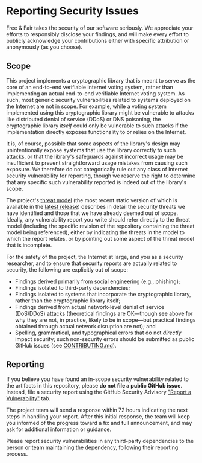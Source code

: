 # Reporting Security Issues

Free & Fair takes the security of our software seriously. We appreciate your efforts to responsibly disclose your findings, and will make every effort to publicly acknowledge your contributions either with specific attribution or anonymously (as you choose).

## Scope

This project implements a cryptographic library that is meant to serve as the core of an end-to-end verifiable Internet voting system, rather than implementing an actual end-to-end verifiable Internet voting system. As such, most generic security vulnerabilities related to systems deployed on the Internet are not in scope. For example, while a voting system implemented using this cryptographic library might be vulnerable to attacks like distributed denial of service (DDoS) or DNS poisoning, the cryptographic library _itself_ could only be vulnerable to such attacks if the implementation directly exposes functionality to or relies on the Internet.

It is, of course, possible that some aspects of the library's design may unintentionally expose systems that use the library correctly to such attacks, or that the library's safeguards against incorrect usage may be insufficient to prevent straightforward usage mistakes from causing such exposure. We therefore do not categorically rule out any class of Internet security vulnerability for reporting, though we reserve the right to determine that any specific such vulnerability reported is indeed out of the library's scope.

The project's [threat model](./models/threat-model) (the most recent static version of which is available in the [latest release](https://github.com/FreeAndFair/MobileVotingCoreCryptography/releases/tag/latest)) describes in detail the security threats we have identified and those that we have already deemed out of scope. Ideally, any vulnerability report you write should refer directly to the threat model (including the specific revision of the repository containing the threat model being referenced), either by indicating the threats in the model to which the report relates, or by pointing out some aspect of the threat model that is incomplete.

For the safety of the project, the Internet at large, and you as a security researcher, and to ensure that security reports are actually related to security, the following are explicitly out of scope:

- Findings derived primarily from social engineering (e.g., phishing);
- Findings isolated to third-party dependencies;
- Findings isolated to systems that incorporate the cryptographic library, rather than the cryptographic library itself;
- Findings derived from actual network-level denial of service (DoS/DDoS) attacks (theoretical findings are OK—though see above for why they are not, in practice, likely to be in scope—but practical findings obtained through actual network disruption are not); and
- Spelling, grammatical, and typographical errors that do not _directly_ impact security; such non-security errors should be submitted as public GitHub issues (see [CONTRIBUTING.md](./CONTRIBUTING.md)).

## Reporting

If you believe you have found an in-scope security vulnerability related to the artifacts in this repository, please **do not file a public GitHub issue**. Instead, file a security report using the GitHub Security Advisory ["Report a Vulnerability"](https://github.com/FreeAndFair/MobileVotingCoreCryptography/security/advisories/new) tab.

The project team will send a response within 72 hours indicating the next steps in handling your report. After this initial response, the team will keep you informed of the progress toward a fix and full announcement, and may ask for additional information or guidance.

Please report security vulnerabilities in any third-party dependencies to the person or team maintaining the dependency, following their reporting process.
